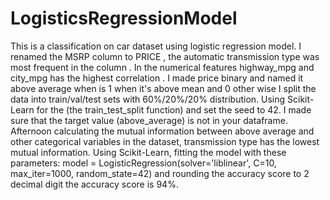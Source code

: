 # LogisticsRegressionModel
This is a classification on car dataset using logistic regression model.
I renamed the MSRP column to PRICE , the automatic transmission type was most frequent in the column . In the numerical features highway_mpg and city_mpg has the highest correlation .
I made price binary and named it above average when is 1 when it's above mean and 0 other wise 
I  split the  data into train/val/test sets with 60%/20%/20% distribution.
Using Scikit-Learn for the (the train_test_split function) and set the seed to 42. I made sure that the target value (above_average) is not in your dataframe. Afternoon calculating the mutual information between above average and other categorical variables in the dataset, transmission type has the lowest mutual information. Using Scikit-Learn, fitting the model with these parameters:
model = LogisticRegression(solver='liblinear', C=10, max_iter=1000, random_state=42) and rounding the accuracy score to 2 decimal digit the accuracy score is 94%.
